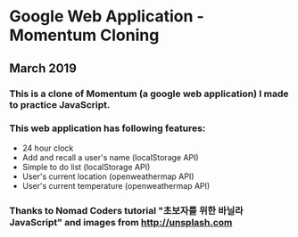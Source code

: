 # Google Web Application - Momentum Cloning
## March 2019
### This is a clone of Momentum (a google web application) I made to practice JavaScript.

### This web application has following features:
* 24 hour clock
* Add and recall a user's name (localStorage API)
* Simple to do list (localStorage API)
* User's current location (openweathermap API)
* User's current temperature (openweathermap API)

### Thanks to Nomad Coders tutorial "초보자를 위한 바닐라 JavaScript" and images from http://unsplash.com
